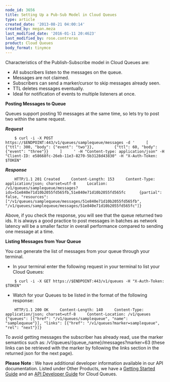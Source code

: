 ```yaml
---
node_id: 3656
title: Setting Up a Pub-Sub Model in Cloud Queues
type: article
created_date: '2013-08-21 04:00:14'
created_by: megan.meza
last_modified_date: '2016-01-11 20:4623'
last_modified_by: rose.contreras
product: Cloud Queues
body_format: tinymce
---
```


Characteristics of the Publish-Subscribe model in Cloud Queues are:

-   All subscribers listen to the messages on the queue.
-   Messages are not claimed.
-   Subscribers can send a marker/cursor to skip messages already seen.
-   TTL deletes messages eventually.
-   Ideal for notification of events to multiple listeners at once.

**Posting Messages to Queue**

Queues support posting 10 messages at the same time, so lets try to post
two within the same request.

***Request***

        $ curl -i -X POST https://$ENDPOINT:443/v1/queues/samplequeue/messages -d '     [            {"ttl": 300, "body": {"event": "two"}},         {"ttl": 60, "body": {"event": "three"}}     ]     ' -H "Content-type: application/json" -H "Client-ID: e58668fc-26eb-11e3-8270-5b3128d43830" -H "X-Auth-Token: $TOKEN"

***Response***

        HTTP/1.1 201 Created     Content-Length: 153     Content-Type: application/json; charset=utf-8     Location: /v1/queues/samplequeue/messages?ids=51e840e71d10b2055fd565fb,51e840e71d10b2055fd565fc      {partial": false, "resources": ["/v1/queues/samplequeue/messages/51e840e71d10b2055fd565fb", "/v1/queues/samplequeue/messages/51e840e71d10b2055fd565fc"]}

Above, if you check the response, you will see that the queue returned
two ids. It is always a good practice to post messages in batches as
network latency will be a smaller factor in overall performance compared
to sending one message at a time.

**Listing Messages from Your Queue**

You can generate the list of messages from your queue through your
terminal.

-   In your terminal enter the following request in your terminal to
    list your Cloud Queues:

<!-- -->

        $ curl -i -X GET https://$ENDPOINT:443/v1/queues -H "X-Auth-Token: $TOKEN"

-   Watch for your Queues to be listed in the format of the following
    response:

<!-- -->

        HTTP/1.1 200 OK     Content-Length: 140     Content-Type: application/json; charset=utf-8     Content-Location: /v1/queues  {"queues": [{"href": "/v1/queues/samplequeue", "name": "samplequeue"}], "links": [{"href": "/v1/queues?marker=samplequeue", "rel": "next"}]}

To avoid getting messages the subscriber has already read, use the
marker semantics such as: /v1/queues/{queue\_name}/messages?marker=63 
(these links can be retrieved with the marker by following the links
section in the returned json for the next page).

**Please Note** : We have additional developer information available in
our API documentation. Listed under Other Products, we have a [Getting
Started
Guide](http://docs.rackspace.com/queues/api/v1.0/cq-gettingstarted/content/DB_Overview.html)
and an [API Developer
Guide](http://docs.rackspace.com/queues/api/v1.0/cq-devguide/content/overview.html)
for Cloud Queues.

